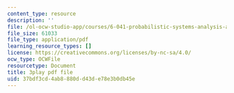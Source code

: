 ```yaml
---
content_type: resource
description: ''
file: /ol-ocw-studio-app/courses/6-041-probabilistic-systems-analysis-and-applied-probability-fall-2010/37bdf3cd4ab8880dd43de78e3b0db45e_EObHWIEKGjA.pdf
file_size: 61033
file_type: application/pdf
learning_resource_types: []
license: https://creativecommons.org/licenses/by-nc-sa/4.0/
ocw_type: OCWFile
resourcetype: Document
title: 3play pdf file
uid: 37bdf3cd-4ab8-880d-d43d-e78e3b0db45e
---
```

